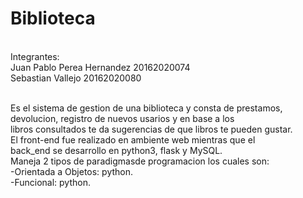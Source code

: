 # Biblioteca
<br/>Integrantes:
<br/>Juan Pablo Perea Hernandez 20162020074
<br/>Sebastian Vallejo 20162020080

<br/>Es el sistema de gestion de una biblioteca y consta de prestamos, devolucion, registro de nuevos usarios y en base a los <br/>libros consultados te da sugerencias de que libros te pueden gustar.
<br/>El front-end fue realizado en ambiente web mientras que el <br/>back_end se desarrollo en python3, flask y MySQL.
<br/>Maneja 2 tipos de paradigmasde programacion los cuales son:
<br/>-Orientada a Objetos: python.
<br/>-Funcional: python.

